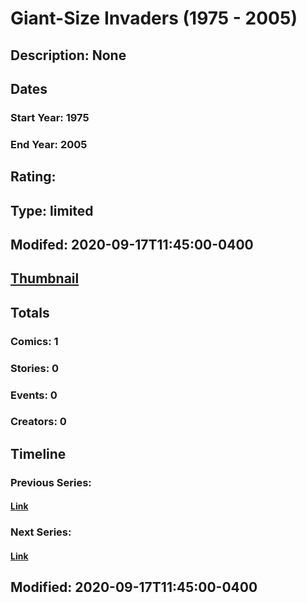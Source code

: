 # Giant-Size Invaders (1975 - 2005)
## Description: None
## Dates
### Start Year: 1975
### End Year: 2005
## Rating: 
## Type: limited
## Modifed: 2020-09-17T11:45:00-0400
## [Thumbnail](http://i.annihil.us/u/prod/marvel/i/mg/3/60/5d93a49b11923.jpg)
## Totals
### Comics: 1
### Stories: 0
### Events: 0
### Creators: 0
## Timeline
### Previous Series: 
#### [Link]()
### Next Series: 
#### [Link]()
## Modified: 2020-09-17T11:45:00-0400
